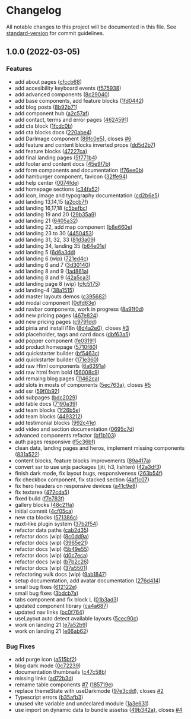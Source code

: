 # Changelog

All notable changes to this project will be documented in this file. See [standard-version](https://github.com/conventional-changelog/standard-version) for commit guidelines.

## 1.0.0 (2022-03-05)


### Features

* add about pages ([cfccb68](https://github.com/cssninjaStudio/vulk/commit/cfccb68079d2b713b7118a8e2a8bfcf0f85734b3))
* add accesibility keyboard events ([f575938](https://github.com/cssninjaStudio/vulk/commit/f575938683f54a1c24221d694098aec19a026c97))
* add advanced components ([8c29040](https://github.com/cssninjaStudio/vulk/commit/8c29040ee714f9f4f2dd3c0371cd2b0e644f51ee))
* add base components, add feature blocks ([1fd0442](https://github.com/cssninjaStudio/vulk/commit/1fd0442421a3c2f152bc56d99eac37a138d46c94))
* add blog posts ([8b92b71](https://github.com/cssninjaStudio/vulk/commit/8b92b71edd71b7968f3a3a98db265c7e0039ad11))
* add component hub ([a2c57af](https://github.com/cssninjaStudio/vulk/commit/a2c57afeaefbb3a582d75f507e345b8509bd1102))
* add contact, terms and error pages ([4624591](https://github.com/cssninjaStudio/vulk/commit/4624591e1e523bd32574fb03601bc926a0d1aa23))
* add cta block ([1fcdc0b](https://github.com/cssninjaStudio/vulk/commit/1fcdc0b5f556fcf7996b64c9f44bcee42c646d13))
* add cta blocks docs ([220abe4](https://github.com/cssninjaStudio/vulk/commit/220abe4641cb09d131cc6df334e1669166d37e7c))
* add DarImage component ([89fc0e5](https://github.com/cssninjaStudio/vulk/commit/89fc0e5829c467b8a166e19f4a88b0967468bc95)), closes [#6](https://github.com/cssninjaStudio/vulk/issues/6)
* add feature and content blocks inverted props ([dd5d2b7](https://github.com/cssninjaStudio/vulk/commit/dd5d2b7520c6e6f96d3113608811551eb248ac67))
* add feature blocks ([47227ca](https://github.com/cssninjaStudio/vulk/commit/47227ca1eb6365c713cdbec7d1befcd198950de4))
* add final landing pages ([5f771b4](https://github.com/cssninjaStudio/vulk/commit/5f771b4dba626e2f81732d1b1f9167cb41adde8b))
* add footer and content docs ([45e9f7b](https://github.com/cssninjaStudio/vulk/commit/45e9f7bc000984e5715ab89df56050227a0fda3a))
* add form components and documentation ([f76ee0b](https://github.com/cssninjaStudio/vulk/commit/f76ee0b923a70f54c73bcc17ca0219cd92350a40))
* add hamburger component, favicon ([32ffe94](https://github.com/cssninjaStudio/vulk/commit/32ffe9482ccd28df14cb810e45bd7b39f2d817d5))
* add help center ([0074fde](https://github.com/cssninjaStudio/vulk/commit/0074fde770dc10079316bb83229f6508f8713325))
* add homepage sections ([c34fa52](https://github.com/cssninjaStudio/vulk/commit/c34fa5224b6d1fdf56108f5a33d4d54b96b206b1))
* add icon, image and typography documentation ([cd2b6e5](https://github.com/cssninjaStudio/vulk/commit/cd2b6e55ea1631412f37e8d1d0fabb5b8a39a6c1))
* add landing 13,14,15 ([a2ccb7f](https://github.com/cssninjaStudio/vulk/commit/a2ccb7f4ca4d16ba21843844e503b7dd42e3712a))
* add landing 16,17,18 ([c5befbc](https://github.com/cssninjaStudio/vulk/commit/c5befbc55fcdafc5ec61169de0f53e53aada22e3))
* add landing 19 and 20 ([29b35a9](https://github.com/cssninjaStudio/vulk/commit/29b35a97462d921106d4c5c7b68c3bdfea194877))
* add landing 21 ([6405a32](https://github.com/cssninjaStudio/vulk/commit/6405a32e8f03d34158ab7257faa3317ba5368c18))
* add landing 22, add map component ([b8e660e](https://github.com/cssninjaStudio/vulk/commit/b8e660ec77df664ff78a6f4bed41f58b9072f0ff))
* add landing 23 to 30 ([4450453](https://github.com/cssninjaStudio/vulk/commit/4450453abb6cf0a223cf0160a65ddc7635a90935))
* add landing 31, 32, 33 ([81d3a09](https://github.com/cssninjaStudio/vulk/commit/81d3a0979bb288e4dc61886e4a5648e097417f46))
* add landing 34, landing 35 ([b64e01e](https://github.com/cssninjaStudio/vulk/commit/b64e01e1dbc15fbdd50edc41cab17d83edffdbd1))
* add landing 5 ([6d6a3dd](https://github.com/cssninjaStudio/vulk/commit/6d6a3dd09c51dcdb66d4adbde5939ce2b1e14e6f))
* add landing 6 (wip) ([721ed4c](https://github.com/cssninjaStudio/vulk/commit/721ed4c63aee56539b19fb4ac68920913dedc9d8))
* add landing 6 and 7 ([3d30140](https://github.com/cssninjaStudio/vulk/commit/3d30140619e05a54e7c819d087922708ff5e4e5e))
* add landing 8 and 9 ([1ad861a](https://github.com/cssninjaStudio/vulk/commit/1ad861afbb46e4aac16c8e68230ac7f7e14e888d))
* add landing 8 and 9 ([42a5ca3](https://github.com/cssninjaStudio/vulk/commit/42a5ca3f77d6545d027cfcce8ff6e236d4b0a935))
* add landing page 8 (wip) ([cfc5175](https://github.com/cssninjaStudio/vulk/commit/cfc5175030f1459c6fe202c41fd79f457b5a7db5))
* add landing-4 ([38a1515](https://github.com/cssninjaStudio/vulk/commit/38a1515425624ae85ce49decde0dfe96d4c95cfe))
* add master layouts demos ([c395682](https://github.com/cssninjaStudio/vulk/commit/c3956822290c4978a3b5ea730e36cb2529cb8e6d))
* add modal component ([0dfd63e](https://github.com/cssninjaStudio/vulk/commit/0dfd63ec93b79b5fa108b55ef5699d056a4df098))
* add navbar components, work in progress ([8a91f0d](https://github.com/cssninjaStudio/vulk/commit/8a91f0d49830fe1c5b441e348058eb712d4051a0))
* add new pricing pages ([467e824](https://github.com/cssninjaStudio/vulk/commit/467e8243c991c2de2b401379324c3ef416d28ccf))
* add new pricing pages ([c9791dd](https://github.com/cssninjaStudio/vulk/commit/c9791ddffed03a7a2c6ae4f0aa071bfccf3a4952))
* add pinia and install i18n ([8d4a2e0](https://github.com/cssninjaStudio/vulk/commit/8d4a2e060e61672eb5deaabc6702f1aaf736a2f3)), closes [#3](https://github.com/cssninjaStudio/vulk/issues/3)
* add placeholder, tags and card docs ([dbf63a5](https://github.com/cssninjaStudio/vulk/commit/dbf63a5ab2c4418c29971b36f2548b91aabb65ea))
* add popper component ([fe03191](https://github.com/cssninjaStudio/vulk/commit/fe031911a729b9a9a71b3777c02471251e8eb9ab))
* add product homepage ([5710f80](https://github.com/cssninjaStudio/vulk/commit/5710f80a0333ce08643bd67ebd4e60285e8e66d5))
* add quickstarter builder ([bf5463c](https://github.com/cssninjaStudio/vulk/commit/bf5463c076482f863fbf2d38cb6ee21c360ad058))
* add quickstarter builder ([171e360](https://github.com/cssninjaStudio/vulk/commit/171e360b9ac13cfd80dc15bd16605722dc92fb8b))
* add raw Html components ([6a6391a](https://github.com/cssninjaStudio/vulk/commit/6a6391ac0b35b8a1425416af70376d2289c5ebfe))
* add raw html from bold ([56008c9](https://github.com/cssninjaStudio/vulk/commit/56008c9e7b4fc2e48e1af1cb1b0ba7e753edc12e))
* add remaing blog pages ([11462ca](https://github.com/cssninjaStudio/vulk/commit/11462ca5cdd31cbd49274f50837295c64f5ce27a))
* add slots in mosts of components ([5ec763a](https://github.com/cssninjaStudio/vulk/commit/5ec763ade20ff748f01499dfc986b8ffc92259cc)), closes [#5](https://github.com/cssninjaStudio/vulk/issues/5)
* add ssr ([59f0b92](https://github.com/cssninjaStudio/vulk/commit/59f0b92784d61650e8aa74be4763d2d37ab39031))
* add subpages ([bdc2029](https://github.com/cssninjaStudio/vulk/commit/bdc2029ab1a9139099c9d867194e885ffeacd58a))
* add table docs ([7190a39](https://github.com/cssninjaStudio/vulk/commit/7190a3906a0260e4b35f521c0715b3f34fd47263))
* add team blocks ([1f26b5e](https://github.com/cssninjaStudio/vulk/commit/1f26b5e7a5be209d377818b78ea8e837e8e5d6e8))
* add team blocks ([4493212](https://github.com/cssninjaStudio/vulk/commit/44932128a3e48a32f2b349ff5b22525922e33d44))
* add testimonial blocks ([992c41e](https://github.com/cssninjaStudio/vulk/commit/992c41e57e962f011c2c77fa1d2a3c1b2cc11c76))
* add video and section documentation ([0695c7d](https://github.com/cssninjaStudio/vulk/commit/0695c7dcc53a4e3dba13e8d4f615315d087b0a40))
* advanced components refactor ([bf1b103](https://github.com/cssninjaStudio/vulk/commit/bf1b103800d6bdcd6602f513f3f17a7841f1ac85))
* auth pages responsive ([f5c36bf](https://github.com/cssninjaStudio/vulk/commit/f5c36bf25d091f78a2200931dbbbb98e5e0871a7))
* clean data, landing pages and heros, implement missing components ([831a522](https://github.com/cssninjaStudio/vulk/commit/831a522ef616e397194c2fba546a95b0c9780059))
* content blocks, feature blocks improvements ([89a417a](https://github.com/cssninjaStudio/vulk/commit/89a417a1523345031fac20d9d93e99c0d552fd20))
* convert ssr to use unjs packages (jiti, h3, lishten) ([42a3df3](https://github.com/cssninjaStudio/vulk/commit/42a3df31d4c993dae50515ee6ef81f2515deeb9d))
* finish dark mode, fix layout bugs, responsiveness ([263b54f](https://github.com/cssninjaStudio/vulk/commit/263b54fc9926c3553ab79b5eb1c28e114763ca93))
* fix checkbox component, fix stacked section ([4af1c07](https://github.com/cssninjaStudio/vulk/commit/4af1c075860d11cd73a297b78d01dc56dde4b74b))
* fix hero headers on responsive devices ([a41c9e8](https://github.com/cssninjaStudio/vulk/commit/a41c9e84c3be6b45d1870afaa5eb2cfbf04a5068))
* fix textarea ([472cda5](https://github.com/cssninjaStudio/vulk/commit/472cda51e879d500ffeec202ab469ec9ec5919bf))
* fixed build ([f7e783f](https://github.com/cssninjaStudio/vulk/commit/f7e783f8a7d5180eda2f05a6b4afb2cbaf09587a))
* gallery blocks ([48c21fa](https://github.com/cssninjaStudio/vulk/commit/48c21fa8f75fcbaff3482700d359ca94160037ae))
* initial commit ([4cf05ca](https://github.com/cssninjaStudio/vulk/commit/4cf05ca00e7d4b0002b84afae7ff4b5a9e1921a8))
* new cta blocks ([571386c](https://github.com/cssninjaStudio/vulk/commit/571386cf9bcb33d091e8662ee904b117df47228b))
* nuxt-like plugin system ([37b2f54](https://github.com/cssninjaStudio/vulk/commit/37b2f54147165d62a40d73b829516f0bf7dea0d3))
* refactor data paths ([cab2d35](https://github.com/cssninjaStudio/vulk/commit/cab2d35cb5ca4b10eee09c590075d90605f10e24))
* refactor docs (wip) ([8c0dd9a](https://github.com/cssninjaStudio/vulk/commit/8c0dd9a3a44fd9a8a2b64d179183636051b65e3f))
* refactor docs (wip) ([3965e21](https://github.com/cssninjaStudio/vulk/commit/3965e218983f8df4dad8f456480b5a256fdb1e76))
* refactor docs (wip) ([5b49e55](https://github.com/cssninjaStudio/vulk/commit/5b49e554fee537898e0226a39a3db8187ce2b11e))
* refactor docs (wip) ([d0c7eca](https://github.com/cssninjaStudio/vulk/commit/d0c7ecad8ca85cbb8384bfcae75991cb893db007))
* refactor docs (wip) ([b7b2c26](https://github.com/cssninjaStudio/vulk/commit/b7b2c268901b1c3dc0eb0217aaf94251610ea41f))
* refactor docs (wip) ([37a5501](https://github.com/cssninjaStudio/vulk/commit/37a55019b007d812bb490c59e434b3a76ad16347))
* refactoring vulk docs (wip) ([9ab1847](https://github.com/cssninjaStudio/vulk/commit/9ab1847a5bdc444ac784ee06dcea20833cb18119))
* setup documentation, add avatar documentation ([276d414](https://github.com/cssninjaStudio/vulk/commit/276d414dfd4ca887a50c5f475c111a4478f784d9))
* small bug fixes ([612122e](https://github.com/cssninjaStudio/vulk/commit/612122e69cf0686df8380f7e35b1b00219598287))
* small bug fixes ([3bdcb7a](https://github.com/cssninjaStudio/vulk/commit/3bdcb7a67874b79582a9b02933709ecd3fe1dbdc))
* tabs component and fix block L ([01b3ad3](https://github.com/cssninjaStudio/vulk/commit/01b3ad3db5b0bcee34fc43bda1084c8736f79c49))
* updated component library ([ca4a687](https://github.com/cssninjaStudio/vulk/commit/ca4a687421888633bd92dbf0abdd5eeb4dfd1412))
* updated nav links ([bc0f764](https://github.com/cssninjaStudio/vulk/commit/bc0f76492ae9fad578d6e0ffb3243cba6104f91f))
* useLayout auto detect available layouts ([5cec90c](https://github.com/cssninjaStudio/vulk/commit/5cec90c8b4acb75d2863b22733284fb65bfdcdad))
* work on landing 21 ([e7a52b9](https://github.com/cssninjaStudio/vulk/commit/e7a52b9fb3fa5e90c4e967ee45106c030cac6d7d))
* work on landing 21 ([e66ab62](https://github.com/cssninjaStudio/vulk/commit/e66ab62a15d6ae863071c3d88d6c642f1a1f0d17))


### Bug Fixes

* add purge icon ([a515bf2](https://github.com/cssninjaStudio/vulk/commit/a515bf257a2b4045d6520ea16bd68e94fb4cd0ec))
* blog dark mode ([0c72239](https://github.com/cssninjaStudio/vulk/commit/0c722392d506017ceef59c9262c6ce78ca8fa766))
* documentation thumbnails ([c47c58b](https://github.com/cssninjaStudio/vulk/commit/c47c58b361e2df96b3662cffa5200d5ef9a310ba))
* missing links ([ad72b3d](https://github.com/cssninjaStudio/vulk/commit/ad72b3dec3a2de044639a55ff133a50726665fee))
* remame table components [#7](https://github.com/cssninjaStudio/vulk/issues/7) ([185719e](https://github.com/cssninjaStudio/vulk/commit/185719e9ed7f428870b3cd2e8ff93faac79c5f59))
* replace themeState with useDarkmode ([97e3cdd](https://github.com/cssninjaStudio/vulk/commit/97e3cdd38627f8c6e1e01dfe732f5b642c2ffa36)), closes [#2](https://github.com/cssninjaStudio/vulk/issues/2)
* Typescript errors ([b35afb3](https://github.com/cssninjaStudio/vulk/commit/b35afb30a50613c869f10dfebec244040ca06407))
* unused vite variable and undeclared module ([1a3e631](https://github.com/cssninjaStudio/vulk/commit/1a3e6311ee66840c9060a1963d40536dbe81cab3))
* use import on dynamic data to bundle assetss ([49b342a](https://github.com/cssninjaStudio/vulk/commit/49b342af08923d499348aa1a70f34849851b4e23)), closes [#4](https://github.com/cssninjaStudio/vulk/issues/4)
